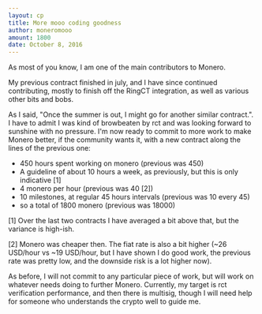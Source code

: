 ```yaml
---
layout: cp
title: More mooo coding goodness
author: moneromooo
amount: 1800
date: October 8, 2016
---
```


As most of you know, I am one of the main contributors to Monero.

My previous contract finished in july, and I have since continued contributing, mostly to finish off the RingCT integration, as well as various other bits and bobs.

As I said, "Once the summer is out, I might go for another similar contract.". I have to admit I was kind of browbeaten by rct and was looking forward to sunshine with no pressure. I'm now ready to commit to more work to make Monero better, if the community wants it, with a new contract along the lines of the previous one:

- 450 hours spent working on monero (previous was 450)
- A guideline of about 10 hours a week, as previously, but this is only indicative [1]
- 4 monero per hour (previous was 40 [2])
- 10 milestones, at regular 45 hours intervals (previous was 10 every 45)
- so a total of 1800 monero (previous was 18000)

[1] Over the last two contracts I have averaged a bit above that, but the variance is high-ish.

[2] Monero was cheaper then. The fiat rate is also a bit higher (~26 USD/hour vs ~19 USD/hour, but I have shown I do good work, the previous rate was pretty low, and the downside risk is a lot higher now).

As before, I will not commit to any particular piece of work, but will work on whatever needs doing to further Monero. Currently, my target is rct verification performance, and then there is multisig, though I will need help for someone who understands the crypto well to guide me.
